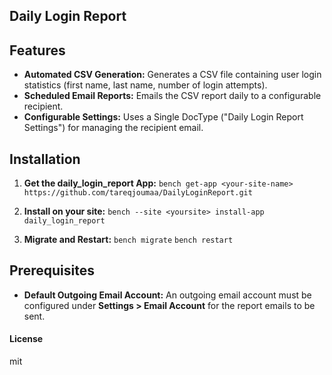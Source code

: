 ## Daily Login Report

## Features

- **Automated CSV Generation:** Generates a CSV file containing user login statistics (first name, last name, number of login attempts).
- **Scheduled Email Reports:** Emails the CSV report daily to a configurable recipient.
- **Configurable Settings:** Uses a Single DocType ("Daily Login Report Settings") for managing the recipient email.


## Installation

1. **Get the daily_login_report App:** 
    `bench get-app <your-site-name> https://github.com/tareqjoumaa/DailyLoginReport.git`

2. **Install on your site:**
    `bench --site <yoursite> install-app daily_login_report`

3. **Migrate and Restart:**
    `bench migrate`
    `bench restart`    


## Prerequisites

- **Default Outgoing Email Account:** An outgoing email account must be configured under **Settings > Email Account** for the report emails to be sent.

#### License

mit